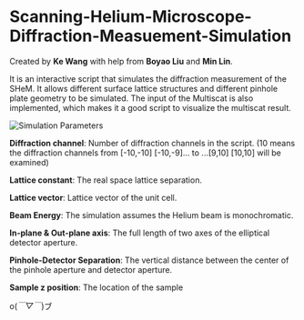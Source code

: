 # Scanning-Helium-Microscope-Diffraction-Measuement-Simulation

Created by **Ke Wang** with help from **Boyao Liu** and **Min Lin**.

It is an interactive script that simulates the diffraction measurement of the SHeM. It allows different surface lattice structures and different pinhole plate geometry to be simulated. The input of the Multiscat is also implemented, which makes it a good script to visualize the multiscat result.

![Simulation Parameters](https://github.com/user-attachments/assets/6457edca-29f1-46cb-b8f2-24b7fd06dd95)

**Diffraction channel**: Number of diffraction channels in the script. (10 means the diffraction channels from [-10,-10] [-10,-9]... to ...[9,10] [10,10] will be examined)

**Lattice constant**: The real space lattice separation.

**Lattice vector**: Lattice vector of the unit cell.

**Beam Energy**: The simulation assumes the Helium beam is monochromatic.

**In-plane & Out-plane axis**: The full length of two axes of the elliptical detector aperture.

**Pinhole-Detector Separation**: The vertical distance between the center of the pinhole aperture and detector aperture.

**Sample z position**: The location of the sample

o(*￣▽￣*)ブ
